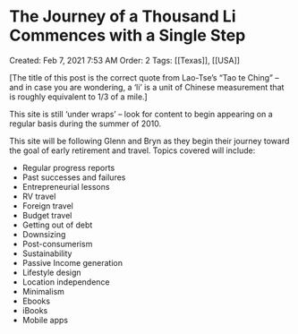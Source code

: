 # The Journey of a Thousand Li Commences with a Single Step

Created: Feb 7, 2021 7:53 AM
Order: 2
Tags: [[Texas]], [[USA]]

[The title of this post is the correct quote from Lao-Tse’s “Tao te Ching” – and in case you are wondering, a ‘li’ is a unit of Chinese measurement that is roughly equivalent to 1/3 of a mile.]

This site is still ‘under wraps’ – look for content to begin appearing on a regular basis during the summer of 2010.

This site will be following Glenn and Bryn as they begin their journey toward the goal of early retirement and travel. Topics covered will include:

- Regular progress reports
- Past successes and failures
- Entrepreneurial lessons
- RV travel
- Foreign travel
- Budget travel
- Getting out of debt
- Downsizing
- Post-consumerism
- Sustainability
- Passive Income generation
- Lifestyle design
- Location independence
- Minimalism
- Ebooks
- iBooks
- Mobile apps